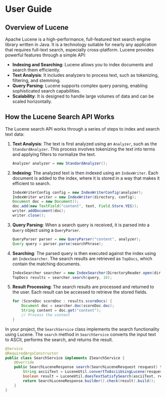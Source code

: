 # User Guide

## Overview of Lucene

Apache Lucene is a high-performance, full-featured text search engine library written in Java. It is a technology suitable for nearly any application that requires full-text search, especially cross-platform. Lucene provides powerful features through a simple API:

- **Indexing and Searching**: Lucene allows you to index documents and search them efficiently.
- **Text Analysis**: It includes analyzers to process text, such as tokenizing, filtering, and stemming.
- **Query Parsing**: Lucene supports complex query parsing, enabling sophisticated search capabilities.
- **Scalability**: It is designed to handle large volumes of data and can be scaled horizontally.

## How the Lucene Search API Works

The Lucene search API works through a series of steps to index and search text data:

1. **Text Analysis**: The text is first analyzed using an `Analyzer`, such as the `StandardAnalyzer`. This process involves tokenizing the text into terms and applying filters to normalize the text.

    ```java
    Analyzer analyzer = new StandardAnalyzer();
    ```

2. **Indexing**: The analyzed text is then indexed using an `IndexWriter`. Each document is added to the index, where it is stored in a way that makes it efficient to search.

    ```java
    IndexWriterConfig config = new IndexWriterConfig(analyzer);
    IndexWriter writer = new IndexWriter(directory, config);
    Document doc = new Document();
    doc.add(new TextField("content", text, Field.Store.YES));
    writer.addDocument(doc);
    writer.close();
    ```

3. **Query Parsing**: When a search query is received, it is parsed into a `Query` object using a `QueryParser`.

    ```java
    QueryParser parser = new QueryParser("content", analyzer);
    Query query = parser.parse(searchPhrase);
    ```

4. **Searching**: The parsed query is then executed against the index using an `IndexSearcher`. The search results are retrieved as `TopDocs`, which contain the matching documents.

    ```java
    IndexSearcher searcher = new IndexSearcher(DirectoryReader.open(directory));
    TopDocs results = searcher.search(query, 10);
    ```

5. **Result Processing**: The search results are processed and returned to the user. Each result can be accessed to retrieve the stored fields.

    ```java
    for (ScoreDoc scoreDoc : results.scoreDocs) {
        Document doc = searcher.doc(scoreDoc.doc);
        String content = doc.get("content");
        // Process the content
    }
    ```

In your project, the `SearchService` class implements the search functionality using Lucene. The `search` method in `SearchService` converts the input text to ASCII, performs the search, and returns the result.

```java
@Service
@RequiredArgsConstructor
public class SearchService implements ISearchService {
    @Override
    public SearchLuceneResponse search(SearchLuceneResquest resquest) throws IOException, ParseException {
        String asciiText = LuceneUtil.convertToAsciiUsingLucene(resquest.getText());
        boolean result = LuceneUtil.doesTextSatisfySearch(asciiText, resquest.getSearchPhrase());
        return SearchLuceneResponse.builder().check(result).build();
    }
}